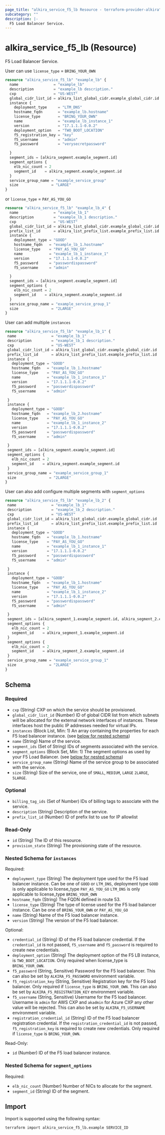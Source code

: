 ```yaml
---
page_title: "alkira_service_f5_lb Resource - terraform-provider-alkira"
subcategory: ""
description: |-
  F5 Load Balancer Service.
---
```


# alkira_service_f5_lb (Resource)

F5 Load Balancer Service.

User can use `license_type` = `BRING_YOUR_OWN`
```terraform
resource "alkira_service_f5_lb" "example_lb" {
  name                = "example_lb"
  description         = "example_lb description."
  cxp                 = "US-WEST"
  global_cidr_list_id = alkira_list_global_cidr.example_global_cidr.id
  instance {
    deployment_type     = "LTM_DNS"
    hostname_fqdn       = "example_lb.hostname"
    license_type        = "BRING_YOUR_OWN"
    name                = "example_lb_instance_1"
    version             = "17.1.1.1-0.0.2"
    deployment_option   = "TWO_BOOT_LOCATION"
    f5_registration_key = "key"
    f5_username         = "admin"
    f5_password         = "verysecretpassword"

  }
  segment_ids = [alkira_segment.example_segment.id]
  segment_options {
    elb_nic_count = 2
    segment_id    = alkira_segment.example_segment.id
  }
  service_group_name = "example_service_group"
  size               = "LARGE"
}
```
or `license_type` = `PAY_AS_YOU_GO`
```terraform
resource "alkira_service_f5_lb" "example_lb_4" {
  name                = "example_lb_1"
  description         = "example_lb_1 description."
  cxp                 = "US-WEST"
  global_cidr_list_id = alkira_list_global_cidr.example_global_cidr.id
  prefix_list_id      = alkira_list_prefix_list.example_prefix_list.id
  instance {
    deployment_type = "GOOD"
    hostname_fqdn   = "example_lb_1.hostname"
    license_type    = "PAY_AS_YOU_GO"
    name            = "example_lb_1_instance_1"
    version         = "17.1.1.1-0.0.2"
    f5_password     = "passwordispassword"
    f5_username     = "admin"

  }
  segment_ids = [alkira_segment.example_segment.id]
  segment_options {
    elb_nic_count = 2
    segment_id    = alkira_segment.example_segment.id
  }
  service_group_name = "example_service_group_1"
  size               = "2LARGE"
}
``` 
 User can add multiple `instances` 
 ```terraform
resource "alkira_service_f5_lb" "example_lb_1" {
  name                = "example_lb_1"
  description         = "example_lb_1 description."
  cxp                 = "US-WEST"
  global_cidr_list_id = alkira_list_global_cidr.example_global_cidr.id
  prefix_list_id      = alkira_list_prefix_list.example_prefix_list.id
  instance {
    deployment_type = "GOOD"
    hostname_fqdn   = "example_lb_1.hostname"
    license_type    = "PAY_AS_YOU_GO"
    name            = "example_lb_1_instance_1"
    version         = "17.1.1.1-0.0.2"
    f5_password     = "passwordispassword"
    f5_username     = "admin"

  }
  instance {
    deployment_type = "GOOD"
    hostname_fqdn   = "example_lb_2.hostname"
    license_type    = "PAY_AS_YOU_GO"
    name            = "example_lb_1_instance_2"
    version         = "17.1.1.1-0.0.2"
    f5_password     = "passwordispassword"
    f5_username     = "admin"

  }
  segment_ids = [alkira_segment.example_segment.id]
  segment_options {
    elb_nic_count = 2
    segment_id    = alkira_segment.example_segment.id
  }
  service_group_name = "example_service_group_1"
  size               = "2LARGE"
}
```
 User can also add configure multiple segments with `segment_options`
 ```terraform
resource "alkira_service_f5_lb" "example_lb_2" {
  name                = "example_lb_1"
  description         = "example_lb_2 description."
  cxp                 = "US-WEST"
  global_cidr_list_id = alkira_list_global_cidr.example_global_cidr.id
  prefix_list_id      = alkira_list_prefix_list.example_prefix_list.id
  instance {
    deployment_type = "GOOD"
    hostname_fqdn   = "example_lb_1.hostname"
    license_type    = "PAY_AS_YOU_GO"
    name            = "example_lb_1_instance_1"
    version         = "17.1.1.1-0.0.2"
    f5_password     = "passwordispassword"
    f5_username     = "admin"

  }
  instance {
    deployment_type = "GOOD"
    hostname_fqdn   = "example_lb_1.hostname"
    license_type    = "PAY_AS_YOU_GO"
    name            = "example_lb_1_instance_2"
    version         = "17.1.1.1-0.0.2"
    f5_password     = "passwordispassword"
    f5_username     = "admin"

  }
  segment_ids = [alkira_segment_1.example_segment.id, alkira_segment_2.example_segment.id]
  segment_options {
    elb_nic_count = 2
    segment_id    = alkira_segment_1.example_segment.id
  }
  segment_options {
    elb_nic_count = 2
    segment_id    = alkira_segment_2.example_segment.id
  }
  service_group_name = "example_service_group_1"
  size               = "2LARGE"
}
```
<!-- schema generated by tfplugindocs -->
## Schema

### Required

- `cxp` (String) CXP on which the service should be provisioned.
- `global_cidr_list_id` (Number) ID of global CIDR list from which subnets will be allocated for the external network interfaces of instances. These interfaces host the public IP addresses needed for virtual IPs.
- `instances` (Block List, Min: 1) An array containing the properties for each F5 load balancer instance. (see [below for nested schema](#nestedblock--instances))
- `name` (String) Name of the service.
- `segment_ids` (Set of String) IDs of segments associated with the service.
- `segment_options` (Block Set, Min: 1) The segment options as used by your F5 Load Balancer. (see [below for nested schema](#nestedblock--segment_options))
- `service_group_name` (String) Name of the service group to be associated with the service.
- `size` (String) Size of the service, one of `SMALL`, `MEDIUM`, `LARGE` `2LARGE`, `5LARGE`.

### Optional

- `billing_tag_ids` (Set of Number) IDs of billing tags to associate with the service.
- `description` (String) Description of the service.
- `prefix_list_id` (Number) ID of prefix list to use for IP allowlist

### Read-Only

- `id` (String) The ID of this resource.
- `provision_state` (String) The provisioning state of the resource.

<a id="nestedblock--instances"></a>
### Nested Schema for `instances`

Required:

- `deployment_type` (String) The deployment type used for the F5 load balancer instance. Can be one of `GOOD` or `LTM_DNS`, deployment type `GOOD` is only applicable to license_type `PAY_AS_YOU_GO` `LTM_DNS` is only applicable to license_type `BRING_YOUR_OWN`
- `hostname_fqdn` (String) The FQDN defined in route 53.
- `license_type` (String) The type of license used for the F5 load balancer instance. Can be one of `BRING_YOUR_OWN` or `PAY_AS_YOU_GO`
- `name` (String) Name of the F5 load balancer instance.
- `version` (String) The version of the F5 load balancer.

Optional:

- `credential_id` (String) ID of the F5 load balancer credential. If the `credential_id` is not passed, `f5_username` and `f5_password` is required to create new credentials.
- `deployment_option` (String) The deployment option of the F5 LB instance, is `TWO_BOOT_LOCATION`. Only required when license_type is `BRING_YOUR_OWN`.
- `f5_password` (String, Sensitive) Password for the F5 load balancer. This can also be set by `ALKIRA_F5_PASSWORD` environment variable.
- `f5_registration_key` (String, Sensitive) Registration key for the F5 load balancer. Only required if `license_type` is `BRING_YOUR_OWN`. This can also be set by `ALKIRA_F5_REGISTRATION_KEY` environment variable.
- `f5_username` (String, Sensitive) Username for the F5 load balancer. Username is `admin` for AWS CXP and `akadmin`  for Azure CXP any other value will be rejected. This can also be set by `ALKIRA_F5_USERNAME` environment variable.
- `registration_credential_id` (String) ID of the F5 load balancer registration credential. If the `registration_credential_id` is not passed, `f5_registration_key` is required to create new credentials. Only required if `license_type` is `BRING_YOUR_OWN`.

Read-Only:

- `id` (Number) ID of the F5 load balancer instance.


<a id="nestedblock--segment_options"></a>
### Nested Schema for `segment_options`

Required:

- `elb_nic_count` (Number) Number of NICs to allocate for the segment.
- `segment_id` (String) ID of the segment.

## Import

Import is supported using the following syntax:

```shell
terraform import alkira_service_f5_lb.example SERVICE_ID
```
